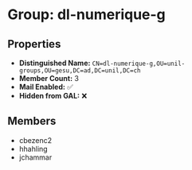 # Group: dl-numerique-g

## Properties

- **Distinguished Name:** `CN=dl-numerique-g,OU=unil-groups,OU=gesu,DC=ad,DC=unil,DC=ch`
- **Member Count:** 3
- **Mail Enabled:** ✅
- **Hidden from GAL:** ❌

## Members

- cbezenc2
- hhahling
- jchammar
